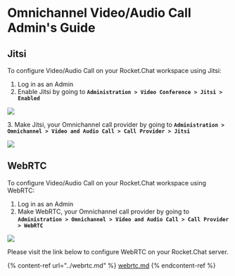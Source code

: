 # Omnichannel Video/Audio Call Admin's Guide

## Jitsi

To configure Video/Audio Call on your Rocket.Chat workspace using Jitsi:

1. Log in as an Admin
2. Enable Jitsi by going to **`Administration > Video Conference > Jitsi > Enabled`**

![](https://t4207297.p.clickup-attachments.com/t4207297/6c28879c-fa56-433e-adb8-9d0275163bd0/image.png)

3\. Make Jitsi, your Omnichannel call provider by going to **`Administration > Omnichannel > Video and Audio Call > Call Provider > Jitsi`**

![](https://t4207297.p.clickup-attachments.com/t4207297/261da57d-1d84-436c-98f5-39dadad9dacf/image.png)

## WebRTC



To configure Video/Audio Call on your Rocket.Chat workspace using WebRTC:

1. Log in as an Admin
2. Make WebRTC, your Omnichannel call provider by going to **`Administration > Omnichannel > Video and Audio Call > Call Provider > WebRTC`**

![](../../../../.gitbook/assets/2021-12-06\_15-33-08.png)

Please visit the link below to configure WebRTC on your Rocket.Chat server.

{% content-ref url="../webrtc.md" %}
[webrtc.md](../webrtc.md)
{% endcontent-ref %}
